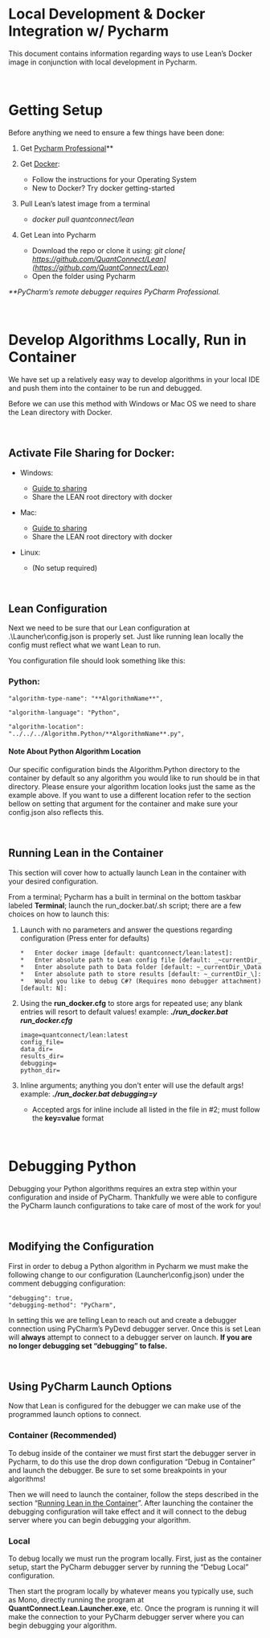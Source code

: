 <h1>Local Development & Docker Integration w/ Pycharm</h1>

This document contains information regarding ways to use Lean’s Docker image in conjunction with local development in Pycharm.


<br />

<h1>Getting Setup</h1>


Before anything we need to ensure a few things have been done:


1. Get [Pycharm Professional](https://www.jetbrains.com/pycharm/)**

2. Get [Docker](https://docs.docker.com/get-docker/):
    *   Follow the instructions for your Operating System
    *   New to Docker? Try docker getting-started


3. Pull Lean’s latest image from a terminal
    *   _docker pull quantconnect/lean_

4. Get Lean into Pycharm
    *   Download the repo or clone it using: _git clone[ https://github.com/QuantConnect/Lean](https://github.com/QuantConnect/Lean)_
    *   Open the folder using Pycharm


_**PyCharm’s remote debugger requires PyCharm Professional._

<br />

<h1>Develop Algorithms Locally, Run in Container</h1>


We have set up a relatively easy way to develop algorithms in your local IDE and push them into the container to be run and debugged. 

Before we can use this method with Windows or Mac OS we need to share the Lean directory with Docker.

<br />

<h2>Activate File Sharing for Docker:</h2>

*   Windows: 
    *   [Guide to sharing](https://docs.docker.com/docker-for-windows/#file-sharing)
    *   Share the LEAN root directory with docker
  
*   Mac:
    *   [Guide to sharing](https://docs.docker.com/docker-for-mac/#file-sharing)
    *   Share the LEAN root directory with docker

*   Linux:
    *    (No setup required)

<br />

<h2>Lean Configuration</h2>
Next we need to be sure that our Lean configuration at .\Launcher\config.json is properly set. Just like running lean locally the config must reflect what we want Lean to run.

You configuration file should look something like this:

<h3>Python:</h3>

    "algorithm-type-name": "**AlgorithmName**",

    "algorithm-language": "Python",

    "algorithm-location": "../../../Algorithm.Python/**AlgorithmName**.py",

<h4>Note About Python Algorithm Location</h4>


Our specific configuration binds the Algorithm.Python directory to the container by default so any algorithm you would like to run should be in that directory. Please ensure your algorithm location looks just the same as the example above. If you want to use a different location refer to the section bellow on setting that argument for the container and make sure your config.json also reflects this.


<br />

<h2>Running Lean in the Container</h2>

This section will cover how to actually launch Lean in the container with your desired configuration.

From a terminal; Pycharm has a built in terminal on the bottom taskbar labeled **Terminal**; launch the run_docker.bat/.sh script; there are a few choices on how to launch this:
 1. Launch with no parameters and answer the questions regarding configuration (Press enter for defaults)
   
        *   Enter docker image [default: quantconnect/lean:latest]:
        *   Enter absolute path to Lean config file [default: _~currentDir_\Launcher\config.json]:
        *   Enter absolute path to Data folder [default: ~_currentDir_\Data\]:
        *   Enter absolute path to store results [default: ~_currentDir_\]:
        *   Would you like to debug C#? (Requires mono debugger attachment) [default: N]:

 2. Using the **run_docker.cfg** to store args for repeated use; any blank entries will resort to default values! example: **_./run_docker.bat run_docker.cfg_**
  
        image=quantconnect/lean:latest
        config_file=
        data_dir=
        results_dir=
        debugging=
        python_dir=

 3. Inline arguments; anything you don't enter will use the default args! example: **_./run_docker.bat debugging=y_** 
      *    Accepted args for inline include all listed in the file in #2; must follow the **key=value** format

<br />

<h1>Debugging Python</h1>

Debugging your Python algorithms requires an extra step within your configuration and inside of PyCharm. Thankfully we were able to configure the PyCharm launch configurations to take care of most of the work for you! 

<br />

<h2>Modifying the Configuration</h2>

First in order to debug a Python algorithm in Pycharm we must make the following change to our configuration (Launcher\config.json) under the comment debugging configuration:

    "debugging": true,
    "debugging-method": "PyCharm",


In setting this we are telling Lean to reach out and create a debugger connection using PyCharm’s PyDevd debugger server. Once this is set Lean will **always** attempt to connect to a debugger server on launch. **If you are no longer debugging set “debugging” to false.**

<br />

<h2>Using PyCharm Launch Options</h2>


Now that Lean is configured for the debugger we can make use of the programmed launch options to connect. 



**<h3>Container (Recommended)</h3>**


To debug inside of the container we must first start the debugger server in Pycharm, to do this use the drop down configuration “Debug in Container” and launch the debugger. Be sure to set some breakpoints in your algorithms!

Then we will need to launch the container, follow the steps described in the section “[Running Lean in the Container](#Running-Lean-in-the-Container)”. After launching the container the debugging configuration will take effect and it will connect to the debug server where you can begin debugging your algorithm.


**<h3>Local</h3>**


To debug locally we must run the program locally. First, just as the container setup, start the PyCharm debugger server by running the “Debug Local” configuration.

Then start the program locally by whatever means you typically use, such as Mono, directly running the program at **QuantConnect.Lean.Launcher.exe**, etc. Once the program is running it will make the connection to your PyCharm debugger server where you can begin debugging your algorithm.
